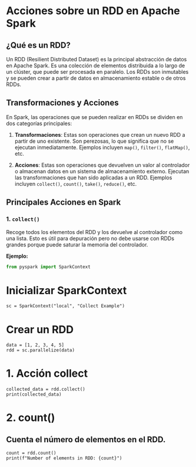 # Acciones sobre un RDD en Apache Spark

## ¿Qué es un RDD?

Un RDD (Resilient Distributed Dataset) es la principal abstracción de datos en Apache Spark. Es una colección de elementos distribuida a lo largo de un clúster, que puede ser procesada en paralelo. Los RDDs son inmutables y se pueden crear a partir de datos en almacenamiento estable o de otros RDDs.

## Transformaciones y Acciones

En Spark, las operaciones que se pueden realizar en RDDs se dividen en dos categorías principales:

1. **Transformaciones**: Estas son operaciones que crean un nuevo RDD a partir de uno existente. Son perezosas, lo que significa que no se ejecutan inmediatamente. Ejemplos incluyen `map()`, `filter()`, `flatMap()`, etc.

2. **Acciones**: Estas son operaciones que devuelven un valor al controlador o almacenan datos en un sistema de almacenamiento externo. Ejecutan las transformaciones que han sido aplicadas a un RDD. Ejemplos incluyen `collect()`, `count()`, `take()`, `reduce()`, etc.

## Principales Acciones en Spark

### 1. `collect()`

Recoge todos los elementos del RDD y los devuelve al controlador como una lista. Esto es útil para depuración pero no debe usarse con RDDs grandes porque puede saturar la memoria del controlador.

**Ejemplo:**

```python
from pyspark import SparkContext
```
# Inicializar SparkContext
```
sc = SparkContext("local", "Collect Example")
```
# Crear un RDD
```
data = [1, 2, 3, 4, 5]
rdd = sc.parallelize(data)
```
# 1. Acción collect
```
collected_data = rdd.collect()
print(collected_data)
```
# 2. count()
## Cuenta el número de elementos en el RDD.
```
count = rdd.count()
print(f"Number of elements in RDD: {count}")
